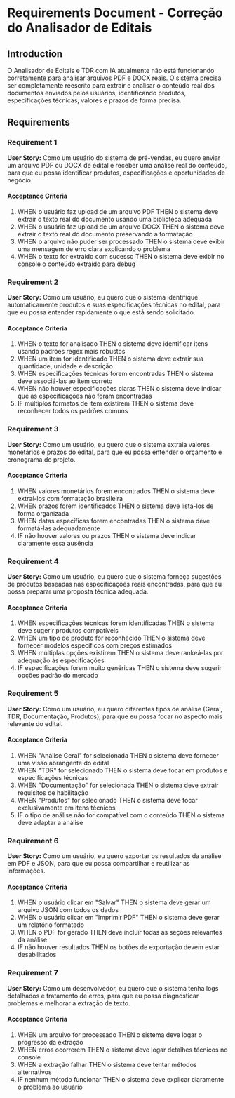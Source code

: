 # Requirements Document - Correção do Analisador de Editais

## Introduction

O Analisador de Editais e TDR com IA atualmente não está funcionando corretamente para analisar arquivos PDF e DOCX reais. O sistema precisa ser completamente reescrito para extrair e analisar o conteúdo real dos documentos enviados pelos usuários, identificando produtos, especificações técnicas, valores e prazos de forma precisa.

## Requirements

### Requirement 1

**User Story:** Como um usuário do sistema de pré-vendas, eu quero enviar um arquivo PDF ou DOCX de edital e receber uma análise real do conteúdo, para que eu possa identificar produtos, especificações e oportunidades de negócio.

#### Acceptance Criteria

1. WHEN o usuário faz upload de um arquivo PDF THEN o sistema deve extrair o texto real do documento usando uma biblioteca adequada
2. WHEN o usuário faz upload de um arquivo DOCX THEN o sistema deve extrair o texto real do documento preservando a formatação
3. WHEN o arquivo não puder ser processado THEN o sistema deve exibir uma mensagem de erro clara explicando o problema
4. WHEN o texto for extraído com sucesso THEN o sistema deve exibir no console o conteúdo extraído para debug

### Requirement 2

**User Story:** Como um usuário, eu quero que o sistema identifique automaticamente produtos e suas especificações técnicas no edital, para que eu possa entender rapidamente o que está sendo solicitado.

#### Acceptance Criteria

1. WHEN o texto for analisado THEN o sistema deve identificar itens usando padrões regex mais robustos
2. WHEN um item for identificado THEN o sistema deve extrair sua quantidade, unidade e descrição
3. WHEN especificações técnicas forem encontradas THEN o sistema deve associá-las ao item correto
4. WHEN não houver especificações claras THEN o sistema deve indicar que as especificações não foram encontradas
5. IF múltiplos formatos de item existirem THEN o sistema deve reconhecer todos os padrões comuns

### Requirement 3

**User Story:** Como um usuário, eu quero que o sistema extraia valores monetários e prazos do edital, para que eu possa entender o orçamento e cronograma do projeto.

#### Acceptance Criteria

1. WHEN valores monetários forem encontrados THEN o sistema deve extraí-los com formatação brasileira
2. WHEN prazos forem identificados THEN o sistema deve listá-los de forma organizada
3. WHEN datas específicas forem encontradas THEN o sistema deve formatá-las adequadamente
4. IF não houver valores ou prazos THEN o sistema deve indicar claramente essa ausência

### Requirement 4

**User Story:** Como um usuário, eu quero que o sistema forneça sugestões de produtos baseadas nas especificações reais encontradas, para que eu possa preparar uma proposta técnica adequada.

#### Acceptance Criteria

1. WHEN especificações técnicas forem identificadas THEN o sistema deve sugerir produtos compatíveis
2. WHEN um tipo de produto for reconhecido THEN o sistema deve fornecer modelos específicos com preços estimados
3. WHEN múltiplas opções existirem THEN o sistema deve rankeá-las por adequação às especificações
4. IF especificações forem muito genéricas THEN o sistema deve sugerir opções padrão do mercado

### Requirement 5

**User Story:** Como um usuário, eu quero diferentes tipos de análise (Geral, TDR, Documentação, Produtos), para que eu possa focar no aspecto mais relevante do edital.

#### Acceptance Criteria

1. WHEN "Análise Geral" for selecionada THEN o sistema deve fornecer uma visão abrangente do edital
2. WHEN "TDR" for selecionado THEN o sistema deve focar em produtos e especificações técnicas
3. WHEN "Documentação" for selecionada THEN o sistema deve extrair requisitos de habilitação
4. WHEN "Produtos" for selecionado THEN o sistema deve focar exclusivamente em itens técnicos
5. IF o tipo de análise não for compatível com o conteúdo THEN o sistema deve adaptar a análise

### Requirement 6

**User Story:** Como um usuário, eu quero exportar os resultados da análise em PDF e JSON, para que eu possa compartilhar e reutilizar as informações.

#### Acceptance Criteria

1. WHEN o usuário clicar em "Salvar" THEN o sistema deve gerar um arquivo JSON com todos os dados
2. WHEN o usuário clicar em "Imprimir PDF" THEN o sistema deve gerar um relatório formatado
3. WHEN o PDF for gerado THEN deve incluir todas as seções relevantes da análise
4. IF não houver resultados THEN os botões de exportação devem estar desabilitados

### Requirement 7

**User Story:** Como um desenvolvedor, eu quero que o sistema tenha logs detalhados e tratamento de erros, para que eu possa diagnosticar problemas e melhorar a extração de texto.

#### Acceptance Criteria

1. WHEN um arquivo for processado THEN o sistema deve logar o progresso da extração
2. WHEN erros ocorrerem THEN o sistema deve logar detalhes técnicos no console
3. WHEN a extração falhar THEN o sistema deve tentar métodos alternativos
4. IF nenhum método funcionar THEN o sistema deve explicar claramente o problema ao usuário